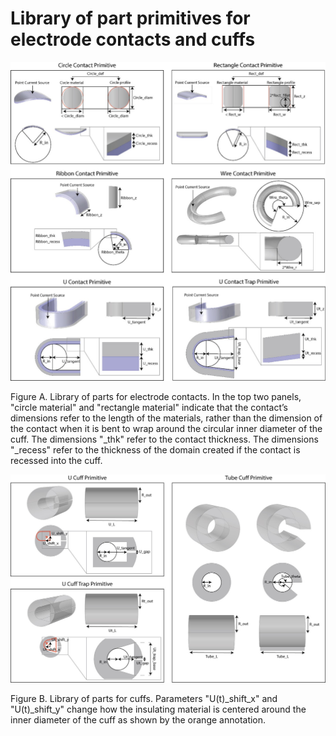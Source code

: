 # Library of part primitives for electrode contacts and cuffs

![Inline image](../uploads/c2cd14737ce3bdbedeac561077c74118/Picture20.jpg)

Figure A. Library of parts for electrode contacts. In the top two panels, "circle material" and "rectangle material" indicate that the contact’s dimensions refer to the length of the materials, rather than the dimension of the contact when it is bent to wrap around the circular inner diameter of the cuff. The dimensions "_thk" refer to the contact thickness. The dimensions "_recess" refer to the thickness of the domain created if the contact is recessed into the cuff.

![Inline image](../uploads/16509aa8d3e7a42767b3f8878102a655/Picture21.jpg)

Figure B. Library of parts for cuffs. Parameters "U(t)_shift_x" and "U(t)_shift_y" change how the insulating material is centered around the inner diameter of the cuff as shown by the orange annotation.
